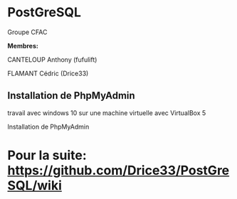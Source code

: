 # PostGreSQL
Groupe CFAC 

<b> Membres: </b>
 
CANTELOUP Anthony (fufulift) 
 
FLAMANT Cédric (Drice33)
 
## Installation de PhpMyAdmin
travail avec windows 10 sur une machine virtuelle avec VirtualBox 5

Installation de PhpMyAdmin

# Pour la suite: https://github.com/Drice33/PostGreSQL/wiki
